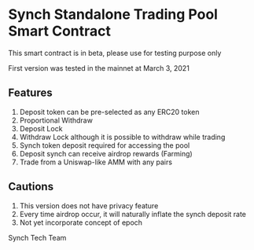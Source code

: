 # Synch Standalone Trading Pool Smart Contract

This smart contract is in beta, please use for testing purpose only

First version was tested in the mainnet at March 3, 2021

## Features
1. Deposit token can be pre-selected as any ERC20 token
2. Proportional Withdraw
3. Deposit Lock
4. Withdraw Lock although it is possible to withdraw while trading
5. Synch token deposit required for accessing the pool
6. Deposit synch can receive airdrop rewards (Farming)
7. Trade from a Uniswap-like AMM with any pairs

## Cautions
1. This version does not have privacy feature
2. Every time airdrop occur, it will naturally inflate the synch deposit rate
3. Not yet incorporate concept of epoch

Synch Tech Team
